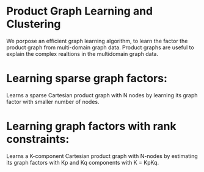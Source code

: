 # Product Graph Learning and Clustering

We porpose an efficient graph learning algorithm, to learn the factor the product graph from multi-domain graph data.
Product graphs are useful to explain the complex realtions in the multidomain graph data.

# Learning sparse graph factors:
Learns a sparse Cartesian product graph with N nodes by learning its graph factor with smaller number of nodes.

# Learning graph factors with rank constraints:
Learns a K-component Cartesian product graph with N-nodes by estimating its graph factors with Kp and Kq components with K = KpKq.


